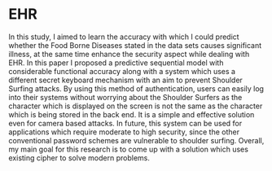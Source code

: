 # EHR
In this study, I aimed to learn the accuracy with which I could predict whether the Food Borne Diseases stated in the data sets causes significant illness, at the same time enhance the security aspect while dealing with EHR. In this paper I proposed a predictive sequential model with considerable functional accuracy along with a system which uses a different secret keyboard mechanism with an aim to prevent Shoulder Surfing attacks. Βy using this method of authentication, users can easily log into their systems without worrying about the Shoulder Surfers as the character which is displayed on the screen is not the same as the character which is being stored in the back end. It is a simple and effective solution even for camera based attacks. In future, this system can be used for applications which require moderate to high security, since the other conventional password schemes are vulnerable to shoulder surfing. Overall, my main goal for this research is to come up with a solution which uses existing cipher to solve modern problems.
